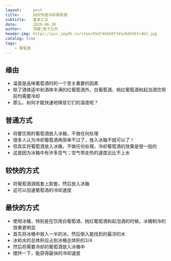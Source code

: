 ```yaml
---
layout:     post
title:      如何快速冷却葡萄酒
subtitle:   基本汇总
date:       2020-06-20
author:     汤键|兔子队列
header-img: https://pic.imgdb.cn/item/65d74b6b9f345e8d036fc4b3.jpg
catalog: true
tags:
    - 葡萄酒
---
```


## **缘由**
- 温度是品味葡萄酒时的一个至关重要的因素
- 除了酒体适中和酒体丰满的红葡萄酒外，白葡萄酒、桃红葡萄酒和起泡酒饮用前均需要冷却
- 那么，如何才能快速地降低它们的温度呢？

## **普通方式**
- 将要饮用的葡萄酒放入冰箱，不做任何处理
- 很多人认为冷却葡萄酒再简单不过了，放入冰箱不就可以了！
- 但其实将葡萄酒放入冰箱，不做任何处理，冷却葡萄酒的效果是很一般的
- 这是因为冰箱中有许多空气；空气带走热的速度远比不上水

## **较快的方式**
- 将葡萄酒酒瓶套上胶套，然后放入冰箱
- 这可以加速葡萄酒的冷却速度

## **最快的方式**
- 使用冰桶，特别是在饮用白葡萄酒、桃红葡萄酒和起泡酒的时候，冰桶制冷的效果更明显
- 首先将冰桶中放入一半的冰，然后倒入能找到的最凉的水
- 冰和水的总体积应占到冰桶总体积的3/4
- 然后将需要冷却的葡萄酒放入冰桶中
- 搅拌一下，能获得最快的冷却速度